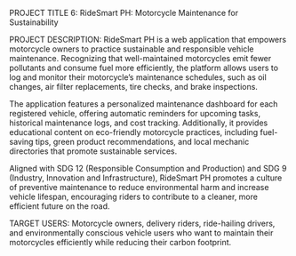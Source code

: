 PROJECT TITLE 6:  RideSmart PH: Motorcycle Maintenance for Sustainability


PROJECT DESCRIPTION: 
RideSmart PH is a web application that empowers motorcycle owners to practice sustainable and responsible vehicle maintenance. Recognizing that well-maintained motorcycles emit fewer pollutants and consume fuel more efficiently, the platform allows users to log and monitor their motorcycle’s maintenance schedules, such as oil changes, air filter replacements, tire checks, and brake inspections.

The application features a personalized maintenance dashboard for each registered vehicle, offering automatic reminders for upcoming tasks, historical maintenance logs, and cost tracking. Additionally, it provides educational content on eco-friendly motorcycle practices, including fuel-saving tips, green product recommendations, and local mechanic directories that promote sustainable services.

Aligned with SDG 12 (Responsible Consumption and Production) and SDG 9 (Industry, Innovation and Infrastructure), RideSmart PH promotes a culture of preventive maintenance to reduce environmental harm and increase vehicle lifespan, encouraging riders to contribute to a cleaner, more efficient future on the road.

TARGET USERS: Motorcycle owners, delivery riders, ride-hailing drivers, and environmentally conscious vehicle users who want to maintain their motorcycles efficiently while reducing their carbon footprint.
